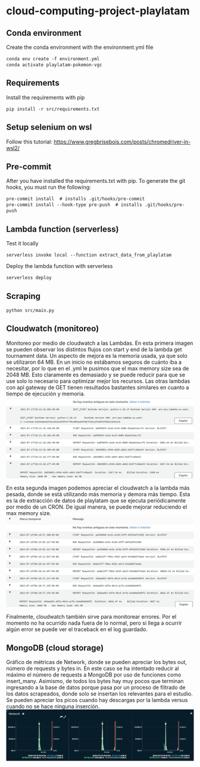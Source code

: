 # cloud-computing-project-playlatam

## Conda environment
Create the conda environment with the environment.yml file

```shell
conda env create -f environment.yml
conda activate playlatam-pokemon-vgc
```

## Requirements
Install the requirements with pip

```shell
pip install -r src/requirements.txt
```

## Setup selenium on wsl

Follow this tutorial: https://www.gregbrisebois.com/posts/chromedriver-in-wsl2/


## Pre-commit

After you have installed the requirements.txt with pip.
To generate the git hooks, you must run the following:

```shell
pre-commit install  # installs .git/hooks/pre-commit
pre-commit install --hook-type pre-push  # installs .git/hooks/pre-push
```

## Lambda function (serverless)
Test it locally
```shell
serverless invoke local --function extract_data_from_playlatam
```

Deploy the lambda function with serverless
```shell
serverless deploy
```


## Scraping

```shell
python src/main.py
```

## Cloudwatch (monitoreo)
Monitoreo por medio de cloudwatch a las Lambdas. 
En esta primera imagen se pueden observar los distintos flujos con start y end de la lambda get tournament data. Un aspecto de mejora es la memoria usada, ya que solo se utilizaron 64 MB. En un inicio no estábamos seguros de cuánto iba a necesitar, por lo que en el .yml le pusimos que el max memory size sea de 2048 MB. Esto claramente es demasiado y se puede reducir para que se use solo lo necesario para optimizar mejor los recursos. Las otras lambdas con api gateway de GET tienen resultados bastantes similares en cuanto a tiempo de ejecución y memoria.
![Cloudwatch](cloudwatch.png)

En esta segunda imagen podemos apreciar el cloudwatch a la lambda más pesada, donde se está utilizando más memoria y demora más tiempo. Esta es la de extracción de datos de playlatam que se ejecuta periódicamente por medio de un CRON. De igual manera, se puede mejorar reduciendo el max memory size.
![Cloudwatch](cloudwatch-extract-data.png)

Finalmente, cloudwatch también sirve para monitorear errores. Por el momento no ha ocurrido nada fuera de lo normal, pero si llega a ocurrir algún error se puede ver el traceback en el log guardado.


## MongoDB (cloud storage)
Gráfico de métricas de Network, donde se pueden apreciar los bytes out, número de requests y bytes in. En este caso se ha intentado reducir al máximo el número de requests a MongoDB por uso de funciones como insert_many. Asimismo, de todos los bytes hay muy pocos que terminan ingresando a la base de datos porque pasa por un proceso de filtrado de los datos scrapeados, donde solo se insertan los relevantes para el estudio. Se pueden apreciar los picos cuando hay descargas por la lambda versus cuando no se hace ninguna inserción.
![Network metric mongodb atlas](network-bytes.png)

